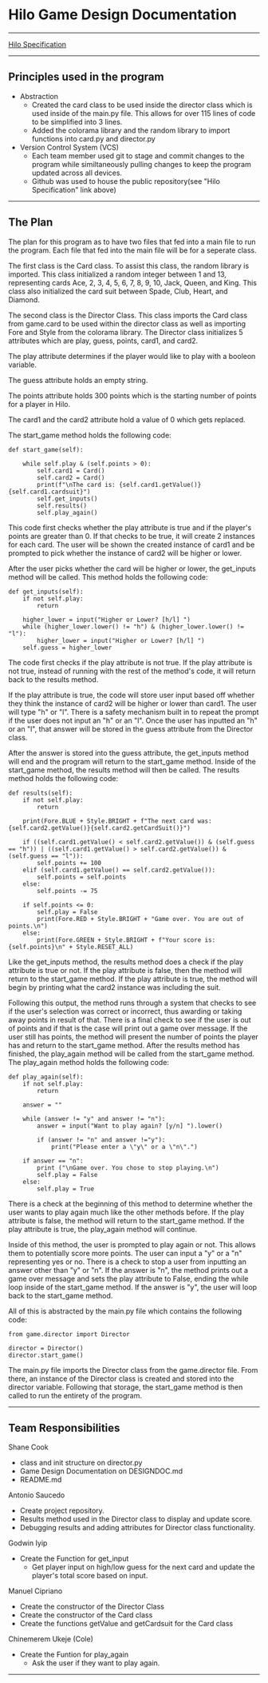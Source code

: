 # Hilo Game Design Documentation

---

[Hilo Specification](https://byui-cse.github.io/cse210-course-competency/abstraction/materials/hilo-specification.html)

---

## Principles used in the program
* Abstraction
  * Created the card class to be used inside the director class which is used inside of the main.py file. This allows for over 115 lines of code to be simplified into 3 lines.
  * Added the colorama library and the random library to import functions into card.py and director.py
* Version Control System (VCS)
  * Each team member used git to stage and commit changes to the program while similtaneously pulling changes to keep the program updated across all devices.
  * Github was used to house the public repository(see "Hilo Specification" link above)
---
## The Plan
The plan for this program as to have two files that fed into a main file to run the program. Each file that fed into the main file will be for a seperate class.

The first class is the Card class. To assist this class, the random library is imported. This class initialized a random integer between 1 and 13, representing cards Ace, 2, 3, 4, 5, 6, 7, 8, 9, 10, Jack, Queen, and King. This class also initialized the card suit between Spade, Club, Heart, and Diamond.

The second class is the Director Class. This class imports the Card class from game.card to be used within the director class as well as importing Fore and Style from the colorama library. The Director class initializes 5 attributes which are play, guess, points, card1, and card2.

The play attribute determines if the player would like to play with a booleon variable.

The guess attribute holds an empty string.

The points attribute holds 300 points which is the starting number of points for a player in Hilo.

The card1 and the card2 attribute hold a value of 0 which gets replaced.

The start_game method holds the following code:



    def start_game(self):
        
        while self.play & (self.points > 0):
            self.card1 = Card()
            self.card2 = Card()
            print(f"\nThe card is: {self.card1.getValue()}{self.card1.cardsuit}")
            self.get_inputs()
            self.results()
            self.play_again()


This code first checks whether the play attribute is true and if the player's points are greater than 0. If that checks to be true, it will create 2 instances for each card. The user will be shown the created instance of card1 and be prompted to pick whether the instance of card2 will be higher or lower.

After the user picks whether the card will be higher or lower, the get_inputs method will be called. This method holds the following code:

    def get_inputs(self):
        if not self.play:
            return

        higher_lower = input("Higher or Lower? [h/l] ")
        while (higher_lower.lower() != "h") & (higher_lower.lower() != "l"):
            higher_lower = input("Higher or Lower? [h/l] ")
        self.guess = higher_lower

The code first checks if the play attribute is not true. If the play attribute is not true, instead of running with the rest of the method's code, it will return back to the results method.

If the play attribute is true, the code will store user input based off whether they think the instance of card2 will be higher or lower than card1. The user will type "h" or "l". There is a safety mechanism built in to repeat the prompt if the user does not input an "h" or an "l". Once the user has inputted an "h" or an "l", that answer will be stored in the guess attribute from the Director class.

After the answer is stored into the guess attribute, the get_inputs method will end and the program will return to the start_game method. Inside of the start_game method, the results method will then be called. The results method holds the following code:

    def results(self):
        if not self.play:
            return

        print(Fore.BLUE + Style.BRIGHT + f"The next card was: {self.card2.getValue()}{self.card2.getCardSuit()}")

        if ((self.card1.getValue() < self.card2.getValue()) & (self.guess == "h")) | ((self.card1.getValue() > self.card2.getValue()) & (self.guess == "l")):
            self.points += 100
        elif (self.card1.getValue() == self.card2.getValue()):
            self.points = self.points
        else:
            self.points -= 75

        if self.points <= 0:
            self.play = False
            print(Fore.RED + Style.BRIGHT + "Game over. You are out of points.\n")
        else:
            print(Fore.GREEN + Style.BRIGHT + f"Your score is: {self.points}\n" + Style.RESET_ALL)

Like the get_inputs method, the results method does a check if the play attribute is true or not. If the play attribute is false, then the method will return to the start_game method. If the play attribute is true, the method will begin by printing what the card2 instance was including the suit.

Following this output, the method runs through a system that checks to see if the user's selection was correct or incorrect, thus awarding or taking away points in result of that. There is a final check to see if the user is out of points and if that is the case will print out a game over message. If the user still has points, the method will present the number of points the player has and return to the start_game method. After the results method has finished, the play_again method will be called from the start_game method. The play_again method holds the following code:

    def play_again(self):
        if not self.play:
            return

        answer = ""

        while (answer != "y" and answer != "n"):
            answer = input("Want to play again? [y/n] ").lower()

            if (answer != "n" and answer !="y"):
                print("Please enter a \"y\" or a \"n\".")

        if answer == "n":
            print ("\nGame over. You chose to stop playing.\n")
            self.play = False
        else:
            self.play = True

There is a check at the beginning of this method to determine whether the user wants to play again much like the other methods before. If the play attribute is false, the method will return to the start_game method. If the play attribute is true, the play_again method will continue.

Inside of this method, the user is prompted to play again or not. This allows them to potentially score more points. The user can input a "y" or a "n" representing yes or no. There is a check to stop a user from inputting an answer other than "y" or "n". If the answer is "n", the method prints out a game over message and sets the play attribute to False, ending the while loop inside of the start_game method. If the answer is "y", the user will loop back to the start_game method.

All of this is abstracted by the main.py file which contains the following code:


    from game.director import Director

    director = Director()
    director.start_game()

The main.py file imports the Director class from the game.director file. From there, an instance of the Director class is created and stored into the director variable. Following that storage, the start_game method is then called to run the entirety of the program.

---
## Team Responsibilities
Shane Cook
* class and init structure on director.py
* Game Design Documentation on DESIGNDOC.md
* README.md


Antonio Saucedo

- Create project repository.
- Results method used in the Director class to display and update score.
- Debugging results and adding attributes for Director class functionality.

Godwin Iyip

- Create the Function for get_input
  - Get player input on high/low guess for the next card and update the player's total score based on input.

Manuel Cipriano

- Create the constructor of the Director Class
- Create the constructor of the Card class
- Create the functions getValue and getCardsuit for the Card class

Chinemerem Ukeje (Cole)

- Create the Funtion for play_again
  - Ask the user if they want to play again.

---
